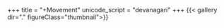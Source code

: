 +++
title = "+Movement"
unicode_script = "devanagari"
+++
{{< gallery dir="." figureClass="thumbnail">}}
